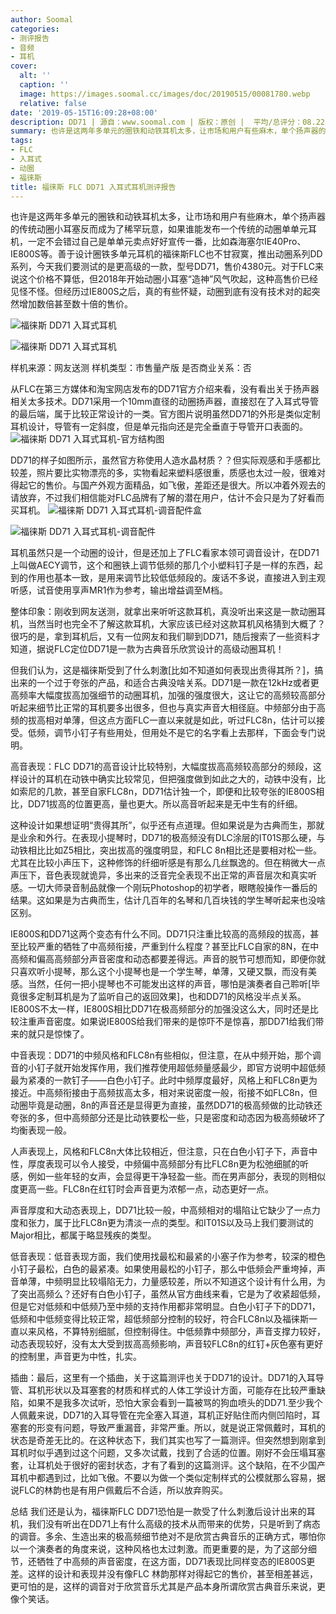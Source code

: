 ```yaml
---
author: Soomal
categories:
- 测评报告
- 音频
- 耳机
cover:
  alt: ''
  caption: ''
  image: https://images.soomal.cc/images/doc/20190515/00081780.webp
  relative: false
date: '2019-05-15T16:09:28+08:00'
description: DD71 | 源自：www.soomal.com | 版权：原创 |  平均/总评分：08.22/189
summary: 也许是这两年多单元的圈铁和动铁耳机太多，让市场和用户有些麻木，单个扬声器的传统动圈小耳塞反而成为了稀罕玩意。善于设计圈铁多单元耳机的福徕斯FLC也不甘寂寞，推出动圈系列DD系列，今天我们要测试的是更高级的一款，型号DD71，售价4380元。
tags:
- FLC
- 入耳式
- 动圈
- 福徕斯
title: 福徕斯 FLC DD71 入耳式耳机测评报告
---
```


也许是这两年多单元的圈铁和动铁耳机太多，让市场和用户有些麻木，单个扬声器的传统动圈小耳塞反而成为了稀罕玩意，如果谁能发布一个传统的动圈单单元耳机，一定不会错过自己是单单元卖点好好宣传一番，比如森海塞尔IE40Pro、IE800S等。善于设计圈铁多单元耳机的福徕斯FLC也不甘寂寞，推出动圈系列DD系列，今天我们要测试的是更高级的一款，型号DD71，售价4380元。对于FLC来说这个价格不算低，但2018年开始动圈小耳塞“造神”风气吹起，这种高售价已经见怪不怪。但经历过IE800S之后，真的有些怀疑，动圈到底有没有技术对的起突然增加数倍甚至数十倍的售价。



![福徕斯 DD71 入耳式耳机](https://images.soomal.cc/images/doc/20190426/00081396_01.webp)



![福徕斯 DD71 入耳式耳机](https://images.soomal.cc/images/doc/20190426/00081397_01.webp)



样机来源：网友送测
样机类型：市售量产版
是否商业关系：否



从FLC在第三方媒体和淘宝网店发布的DD71官方介绍来看，没有看出关于扬声器相关太多技术。DD71采用一个10mm直径的动圈扬声器，直接怼在了入耳式导管的最后端，属于比较正常设计的一类。官方图片说明虽然DD71的外形是类似定制耳机设计，导管有一定斜度，但是单元指向还是完全垂直于导管开口表面的。
![福徕斯 DD71 入耳式耳机-官方结构图](https://images.soomal.cc/images/doc/20190515/00081779.webp)




DD71的样子如图所示，虽然官方称使用人造水晶材质？？但实际观感和手感都比较差，照片要比实物漂亮的多，实物看起来塑料感很重，质感也太过一般，很难对得起它的售价。与国产外观方面精品，如飞傲，差距还是很大。所以冲着外观去的请放弃，不过我们相信能对FLC品牌有了解的潜在用户，估计不会只是为了好看而买耳机。
![福徕斯 DD71 入耳式耳机-调音配件盒](https://images.soomal.cc/images/doc/20190426/00081406_01.webp)




![福徕斯 DD71 入耳式耳机-调音配件](https://images.soomal.cc/images/doc/20190426/00081407_01.webp)




耳机虽然只是一个动圈的设计，但是还加上了FLC看家本领可调音设计，在DD71上叫做AECY调节，这个和圈铁上调节低频的那几个小塑料钉子是一样的东西，起到的作用也基本一致，是用来调节比较低低频段的。废话不多说，直接进入到主观听感，试音使用享声MR1作为参考，输出增益调至M档。

整体印象：刚收到网友送测，就拿出来听听这款耳机，真没听出来这是一款动圈耳机，当然当时也完全不了解这款耳机，大家应该已经对这款耳机风格猜到大概了？很巧的是，拿到耳机后，又有一位网友和我们聊到DD71，随后搜索了一些资料才知道，据说FLC定位DD71是一款为古典音乐欣赏设计的高级动圈耳机！

但我们认为，这是福徕斯受到了什么刺激[比如不知道如何表现出贵得其所？]，搞出来的一个过于夸张的产品，和适合古典没啥关系。DD71是一款在12kHz或者更高频率大幅度拔高加强细节的动圈耳机，加强的强度很大，这让它的高频较高部分听起来细节比正常的耳机要多出很多，但也与真实声音大相径庭。中频部分由于高频的拔高相对单薄，但这点方面FLC一直以来就是如此，听过FLC8n，估计可以接受。低频，调节小钉子有些用处，但用处不是它的名字看上去那样，下面会专门说明。

高音表现：FLC DD71的高音设计比较特别，大幅度拔高高频较高部分的频段，这样设计的耳机在动铁中确实比较常见，但把强度做到如此之大的，动铁中没有，比如索尼的几款，甚至自家FLC8n，DD71估计独一个，即便和比较夸张的IE800S相比，DD71拔高的位置更高，量也更大。所以高音听起来是无中生有的纤细。

这种设计如果想证明“贵得其所”，似乎还有点道理。但如果说是为古典而生，那就是业余和外行。在表现小提琴时，DD71的极高频没有DLC涂层的IT01S那么硬，与动铁相比比如Z5相比，突出拔高的强度明显，和FLC 8n相比还是要相对松一些。尤其在比较小声压下，这种修饰的纤细听感是有那么几丝飘逸的。但在稍微大一点声压下，音色表现就诡异，多出来的泛音完全表现不出正常的声音层次和真实听感。一切大师录音制品就像一个刚玩Photoshop的初学者，眼瞎般操作一番后的结果。这如果是为古典而生，估计几百年的名琴和几百块钱的学生琴听起来也没啥区别。


IE800S和DD71这两个变态有什么不同。DD71只注重比较高的高频段的拔高，甚至比较严重的牺牲了中高频衔接，严重到什么程度？甚至比FLC自家的8N，在中高频和偏高高频部分声音密度和动态都要差得远。声音的脱节可想而知，即便你就只喜欢听小提琴，那么这个小提琴也是一个学生琴，单薄，又硬又飘，而没有美感。当然，任何一把小提琴也不可能发出这样的声音，哪怕是演奏者自己聆听[毕竟很多定制耳机是为了监听自己的返回效果]，也和DD71的风格没半点关系。IE800S不太一样，IE800S相比DD71在极高频部分的加强没这么大，同时还是比较注重声音密度。如果说IE800S给我们带来的是惊吓不是惊喜，那DD71给我们带来的就只是惊悚了。

中音表现：DD71的中频风格和FLC8n有些相似，但注意，在从中频开始，那个调音的小钉子就开始发挥作用，我们推荐使用超低频量感最少，即官方说明中超低频最为紧凑的一款钉子――白色小钉子。此时中频厚度最好，风格上和FLC8n更为接近。中高频衔接由于高频拔高太多，相对来说密度一般，衔接不如FLC8n，但动圈毕竟是动圈，8n的声音还是显得更为直接，虽然DD71的极高频做的比动铁还夸张的多，但中高频部分还是比动铁要松一些，只是密度和动态因为极高频破坏了均衡表现一般。

人声表现上，风格和FLC8n大体比较相近，但注意，只在白色小钉子下，声音中性，厚度表现可以令人接受，中频偏中高频部分有比FLC8n更为松弛细腻的听感，例如一些年轻的女声，会显得更干净轻盈一些。而在男声部分，表现的则相似度更高一些。FLC8n在红钉时会声音更为浓郁一点，动态更好一点。

声音厚度和大动态表现上，DD71比较一般，中高频相对的塌陷让它缺少了一点力度和张力，属于比FLC8n更为清淡一点的类型。和IT01S以及马上我们要测试的Major相比，都属于略显残疾的类型。

低音表现：低音表现方面，我们使用找最松和最紧的小塞子作为参考，较深的橙色小钉子最松，白色的最紧凑。如果使用最松的小钉子，那么中低频会严重垮掉，声音单薄，中频明显比较塌陷无力，力量感较差，所以不知道这个设计有什么用，为了突出高频么？还好有白色小钉子，虽然从官方曲线来看，它是为了收紧超低频，但是它对低频和中低频乃至中频的支持作用都非常明显。白色小钉子下的DD71，低频和中低频变得比较正常，超低频部分控制的较好，符合FLC8n以及福徕斯一直以来风格，不算特别细腻，但控制得住。中低频靠中频部分，声音支撑力较好，动态表现较好，没有太大受到拔高高频影响，声音较FLC8n的红钉+灰色塞有更好的控制里，声音更为中性，扎实。

插曲：最后，这里有一个插曲，关于这篇测评也关于DD71的设计。DD71的入耳导管、耳机形状以及耳塞套的材质和样式的人体工学设计方面，可能存在比较严重缺陷，如果不是我多次试听，恐怕大家会看到一篇被骂的狗血喷头的DD71.至少我个人佩戴来说，DD71的入耳导管在完全塞入耳道，耳机正好贴住而内侧凹陷时，耳塞套的形变有问题，导致严重漏音，非常严重。所以，就是说正常佩戴时，耳机的状态是奇差无比的。在这种状态下，我们其实也写了一篇测评。但突然想到刚拿到耳机时似乎遇到过这个问题，又多次试戴，找到了合适的位置。刚好不会压塌耳塞套，让耳机处于很好的密封状态，才有了看到的这篇测评。这个缺陷，在不少国产耳机中都遇到过，比如飞傲。不要以为做一个类似定制样式的公模就那么容易，据说FLC的林韵也是有用户佩戴后不合适，所以放弃购买。

总结
我们还是认为，福徕斯FLC DD71恐怕是一款受了什么刺激后设计出来的耳机，我们没有听出在DD71上有什么高级的技术从而带来的优势，只是听到了病态的调音。多余、生造出来的极高频细节绝对不是欣赏古典音乐的正确方式，哪怕你以一个演奏者的角度来说，这种风格也太过刺激。而更重要的是，为了这部分细节，还牺牲了中高频的声音密度，在这方面，DD71表现比同样变态的IE800S更差。这样的设计和表现并没有像FLC 林韵那样对得起它的售价，甚至相差甚远，更可怕的是，这样的调音对于欣赏音乐尤其是产品本身所谓欣赏古典音乐来说，更像个笑话。